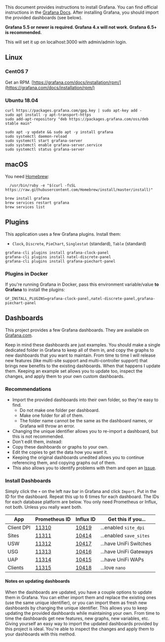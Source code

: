 This document provides instructions to install Grafana.
You can find official instructions in the [Grafana Docs](https://grafana.com/docs/installation/).
After installing Grafana, you should import the provided dashboards (see below).

**Grafana 5.5 or newer is required. Grafana 4.x will not work. Grafana 6.5+ is recommended.**

This will set it up on localhost:3000 with admin/admin login.

## Linux

### CentOS 7

Get an RPM. [https://grafana.com/docs/installation/rpm/](https://grafana.com/docs/installation/rpm/)

### Ubuntu 18.04

```shell
curl https://packages.grafana.com/gpg.key | sudo apt-key add -
sudo apt install -y apt-transport-https
sudo add-apt-repository "deb https://packages.grafana.com/oss/deb stable main"

sudo apt -y update && sudo apt -y install grafana
sudo systemctl daemon-reload
sudo systemctl start grafana-server
sudo systemctl enable grafana-server.service
sudo systemctl status grafana-server
```

## macOS

You need [Homebrew](https://brew.sh/):

```shell
  /usr/bin/ruby -e "$(curl -fsSL https://raw.githubusercontent.com/Homebrew/install/master/install)"
```

```shell
brew install grafana
brew services restart grafana
brew services list
```

## Plugins

This application uses a few Grafana plugins. Install them:

-   `Clock`, `Discrete`, `PieChart`, `Singlestat` (standard), `Table` (standard)

```shell
grafana-cli plugins install grafana-clock-panel
grafana-cli plugins install natel-discrete-panel
grafana-cli plugins install grafana-piechart-panel
```

### Plugins in Docker

If you're running Grafana in Docker, pass this environment
variable/value **to Grafana** to install the plugins:

```shell
GF_INSTALL_PLUGINS=grafana-clock-panel,natel-discrete-panel,grafana-piechart-panel
```

## Dashboards

This project provides a few Grafana dashboards. They are available on
[Grafana.com](https://grafana.com/dashboards?search=unifi-poller).

Keep in mind these dashboards are just examples. You should make a single dedicated folder
in Grafana to keep all of them in, and copy the graphs to new dashboards that you want to maintain.
From time to time I will release new features (like multi-site support and multi-controller support)
that brings new benefits to the existing dashboards. When that happens I update them.
Keeping an example set allows you to update too, inspect the changes, and apply them
to your own custom dashboards.

### Recommendations

-   Import the provided dashboards into their own folder, so they're easy to find.
    -   Do not make one folder per dashboard.
    -   Make one folder for all of them.
    -   The folder name cannot be the same as the dashboard names, or Grafana will throw an error.
-   Changing the unique identifier allows you to re-import a dashboard, but this is not recommended.
-   Don't edit them, instead:
-   Copy these dashboards or graphs to your own.
-   Edit the copies to get the data how you want it.
-   Keeping the original dashboards unedited allows you to continue referencing them,
    and copying graphs out of them.
-   This also allows you to identify problems with them and open an
    [Issue](https://github.com/unifi-poller/unifi-poller/issues).

### Install Dashboards

Simply click the `+` on the left nav bar in Grafana and click `Import`. Put in the
ID for the dashboard. Repeat this up to 6 times for each dashboard.
The IDs for each database platform are below.
You only need Prometheus or Influx, not both. Unless you really want both.

|App|Prometheus ID|Influx ID|Get this if you...|
|---|---|---|---|
|Client DPI|[11310](https://grafana.com/grafana/dashboards/11310)|[10419](https://grafana.com/grafana/dashboards/10419)|...enabled `site_dpi`|
|Sites|[11311](https://grafana.com/grafana/dashboards/11311)|[10414](https://grafana.com/grafana/dashboards/10414)|...enabled `save_sites`|
|USW|[11312](https://grafana.com/grafana/dashboards/11312)|[10417](https://grafana.com/grafana/dashboards/10417)|...have UniFi Switches|
|USG|[11313](https://grafana.com/grafana/dashboards/11313)|[10416](https://grafana.com/grafana/dashboards/10416)|...have UniFi Gateways|
|UAP|[11314](https://grafana.com/grafana/dashboards/11314)|[10415](https://grafana.com/grafana/dashboards/10415)|...have UniFi WAPs|
|Clients|[11315](https://grafana.com/grafana/dashboards/11315)|[10418](https://grafana.com/grafana/dashboards/10418)|...love `nano`|

#### Notes on updating dashboards

When the dashboards are updated, you have a couple options to update them in Grafana.
You can either import them and replace the existing ones (use the same unique identifier),
or you can import them as fresh new dashboards by changing the unique identifier.
This allows you to keep updating the provided dashboards while maintaining your own.
From time to time the dashboards get new features, new graphs, new variables, etc.
Giving yourself an easy way to import the updated dashboards provided by this project is ideal.
You're able to inspect the changes and apply them to your dashboards with this method.
